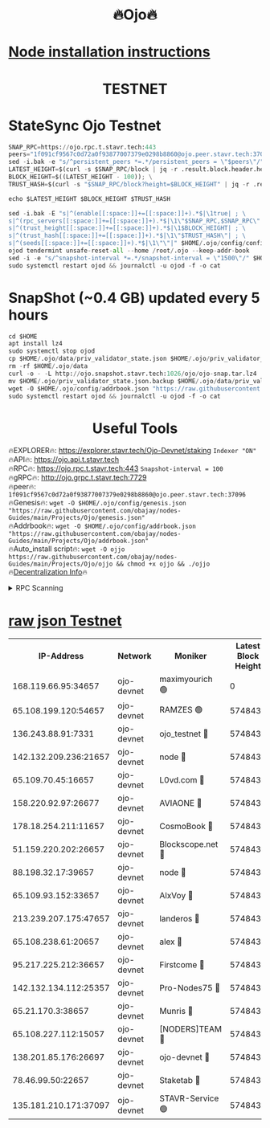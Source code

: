 <h1 align="center"> 🔥Ojo🔥</h1>

[Node installation instructions](https://github.com/obajay/nodes-Guides/tree/main/Projects/Ojo)
=

<h1 align="center"> TESTNET</h1>

# StateSync Ojo Testnet
```python
SNAP_RPC=https://ojo.rpc.t.stavr.tech:443
peers="1f091cf9567c0d72a0f93877007379e0298b8860@ojo.peer.stavr.tech:37096"
sed -i.bak -e "s/^persistent_peers *=.*/persistent_peers = \"$peers\"/" $HOME/.ojo/config/config.toml
LATEST_HEIGHT=$(curl -s $SNAP_RPC/block | jq -r .result.block.header.height); \
BLOCK_HEIGHT=$((LATEST_HEIGHT - 100)); \
TRUST_HASH=$(curl -s "$SNAP_RPC/block?height=$BLOCK_HEIGHT" | jq -r .result.block_id.hash)

echo $LATEST_HEIGHT $BLOCK_HEIGHT $TRUST_HASH

sed -i.bak -E "s|^(enable[[:space:]]+=[[:space:]]+).*$|\1true| ; \
s|^(rpc_servers[[:space:]]+=[[:space:]]+).*$|\1\"$SNAP_RPC,$SNAP_RPC\"| ; \
s|^(trust_height[[:space:]]+=[[:space:]]+).*$|\1$BLOCK_HEIGHT| ; \
s|^(trust_hash[[:space:]]+=[[:space:]]+).*$|\1\"$TRUST_HASH\"| ; \
s|^(seeds[[:space:]]+=[[:space:]]+).*$|\1\"\"|" $HOME/.ojo/config/config.toml
ojod tendermint unsafe-reset-all --home /root/.ojo --keep-addr-book
sed -i -e "s/^snapshot-interval *=.*/snapshot-interval = \"1500\"/" $HOME/.ojo/config/app.toml
sudo systemctl restart ojod && journalctl -u ojod -f -o cat
```
# SnapShot (~0.4 GB) updated every 5 hours
```python
cd $HOME
apt install lz4
sudo systemctl stop ojod
cp $HOME/.ojo/data/priv_validator_state.json $HOME/.ojo/priv_validator_state.json.backup
rm -rf $HOME/.ojo/data
curl -o - -L http://ojo.snapshot.stavr.tech:1026/ojo/ojo-snap.tar.lz4 | lz4 -c -d - | tar -x -C $HOME/.ojo --strip-components 2
mv $HOME/.ojo/priv_validator_state.json.backup $HOME/.ojo/data/priv_validator_state.json
wget -O $HOME/.ojo/config/addrbook.json "https://raw.githubusercontent.com/obajay/nodes-Guides/main/Projects/Ojo/addrbook.json"
sudo systemctl restart ojod && journalctl -u ojod -f -o cat
```
 <h1 align="center"> Useful Tools</h1>

🔥EXPLORER🔥:        https://explorer.stavr.tech/Ojo-Devnet/staking        `Indexer "ON"` \
🔥API🔥:                     https://ojo.api.t.stavr.tech \
🔥RPC🔥:                    https://ojo.rpc.t.stavr.tech:443              `Snapshot-interval = 100` \
🔥gRPC🔥:                  http://ojo.grpc.t.stavr.tech:7729 \
🔥peer🔥:                   `1f091cf9567c0d72a0f93877007379e0298b8860@ojo.peer.stavr.tech:37096` \
🔥Genesis🔥:    ```wget -O $HOME/.ojo/config/genesis.json "https://raw.githubusercontent.com/obajay/nodes-Guides/main/Projects/Ojo/genesis.json"``` \
🔥Addrbook🔥:    ```wget -O $HOME/.ojo/config/addrbook.json "https://raw.githubusercontent.com/obajay/nodes-Guides/main/Projects/Ojo/addrbook.json"``` \
🔥Auto_install script🔥: ```wget -O ojjo https://raw.githubusercontent.com/obajay/nodes-Guides/main/Projects/Ojo/ojjo && chmod +x ojjo && ./ojjo``` \
🔥[Decentralization Info](https://github.com/obajay/StateSync-snapshots/tree/main/Projects/Ojo/Decentralization)🔥



<details>
<summary>RPC Scanning</summary>

<h2 align="center"> We scan nodes in real time every 4 hours. And we provide the final result of RPC endpoints.
We cannot influence the operation of these nodes in any way. </h2>


```python
If Voting Power is higher than 0 --> then the Node is a validator of the network and may be subject to attack and be a potential threat to the chain.
```
```python
We marked such validators with a red symbol
```

</details>

[raw json Testnet](https://rpc-check.ojot.stavr.tech/ojot/rpc-ojot-result.json)
=


<table><tr><th>IP-Address</th><th>Network</th><th>Moniker</th><th>Latest Block Height</th><th>Earliest Block Height</th><th>Catching Up</th><th>Tx Index</th><th>Voting Power</th><th>Scan Time</th></tr><tr><td>168.119.66.95:34657</td><td>ojo-devnet</td><td>maximyourich 🟢</td><td>0</td><td>0</td><td>False</td><td>on</td><td>0</td><td>2024-03-06T02:25:06.013923633UTC</td></tr><tr><td>65.108.199.120:54657</td><td>ojo-devnet</td><td>RAMZES 🟢</td><td>5748431</td><td>306156</td><td>False</td><td>on</td><td>0</td><td>2024-03-06T02:25:05.737054853UTC</td></tr><tr><td>136.243.88.91:7331</td><td>ojo-devnet</td><td>ojo_testnet 🔴</td><td>5748431</td><td>308845</td><td>False</td><td>on</td><td>1000</td><td>2024-03-06T02:25:13.522710346UTC</td></tr><tr><td>142.132.209.236:21657</td><td>ojo-devnet</td><td>node 🔴</td><td>5748433</td><td>350001</td><td>False</td><td>on</td><td>1999</td><td>2024-03-06T02:25:24.703608559UTC</td></tr><tr><td>65.109.70.45:16657</td><td>ojo-devnet</td><td>L0vd.com 🔴</td><td>5748435</td><td>695918</td><td>False</td><td>off</td><td>998</td><td>2024-03-06T02:25:32.434559903UTC</td></tr><tr><td>158.220.92.97:26677</td><td>ojo-devnet</td><td>AVIAONE 🔴</td><td>5748433</td><td>2754001</td><td>False</td><td>on</td><td>19926</td><td>2024-03-06T02:25:21.948103707UTC</td></tr><tr><td>178.18.254.211:11657</td><td>ojo-devnet</td><td>CosmoBook 🔴</td><td>5748434</td><td>4392001</td><td>False</td><td>off</td><td>1047</td><td>2024-03-06T02:25:27.009398692UTC</td></tr><tr><td>51.159.220.202:26657</td><td>ojo-devnet</td><td>Blockscope.net 🔴</td><td>5748431</td><td>4425001</td><td>False</td><td>on</td><td>2025</td><td>2024-03-06T02:25:05.099627398UTC</td></tr><tr><td>88.198.32.17:39657</td><td>ojo-devnet</td><td>node 🔴</td><td>5748434</td><td>4710001</td><td>False</td><td>on</td><td>103395</td><td>2024-03-06T02:25:29.243168054UTC</td></tr><tr><td>65.109.93.152:33657</td><td>ojo-devnet</td><td>AlxVoy 🔴</td><td>5748433</td><td>4943001</td><td>False</td><td>on</td><td>4491415</td><td>2024-03-06T02:25:24.481849037UTC</td></tr><tr><td>213.239.207.175:47657</td><td>ojo-devnet</td><td>landeros 🔴</td><td>5748433</td><td>4967924</td><td>False</td><td>off</td><td>11083</td><td>2024-03-06T02:25:22.150236680UTC</td></tr><tr><td>65.108.238.61:20657</td><td>ojo-devnet</td><td>alex 🔴</td><td>5748431</td><td>5131001</td><td>False</td><td>on</td><td>11359</td><td>2024-03-06T02:25:05.410575325UTC</td></tr><tr><td>95.217.225.212:36657</td><td>ojo-devnet</td><td>Firstcome 🔴</td><td>5748431</td><td>5251946</td><td>False</td><td>on</td><td>13566</td><td>2024-03-06T02:25:11.249420806UTC</td></tr><tr><td>142.132.134.112:25357</td><td>ojo-devnet</td><td>Pro-Nodes75 🔴</td><td>5748431</td><td>5648431</td><td>False</td><td>on</td><td>24651</td><td>2024-03-06T02:25:08.579372680UTC</td></tr><tr><td>65.21.170.3:38657</td><td>ojo-devnet</td><td>Munris 🔴</td><td>5748431</td><td>5648431</td><td>False</td><td>off</td><td>20123</td><td>2024-03-06T02:25:10.920307544UTC</td></tr><tr><td>65.108.227.112:15057</td><td>ojo-devnet</td><td>[NODERS]TEAM 🔴</td><td>5748435</td><td>5648434</td><td>False</td><td>off</td><td>9999</td><td>2024-03-06T02:25:31.855320996UTC</td></tr><tr><td>138.201.85.176:26697</td><td>ojo-devnet</td><td>ojo-devnet 🔴</td><td>5748435</td><td>5648435</td><td>False</td><td>on</td><td>1000024000</td><td>2024-03-06T02:25:32.102879403UTC</td></tr><tr><td>78.46.99.50:22657</td><td>ojo-devnet</td><td>Staketab 🔴</td><td>5748435</td><td>5668501</td><td>False</td><td>on</td><td>1276</td><td>2024-03-06T02:25:32.645766345UTC</td></tr><tr><td>135.181.210.171:37097</td><td>ojo-devnet</td><td>STAVR-Service 🟢</td><td>5748431</td><td>5747001</td><td>False</td><td>on</td><td>0</td><td>2024-03-06T02:25:06.327921469UTC</td></tr></table>
